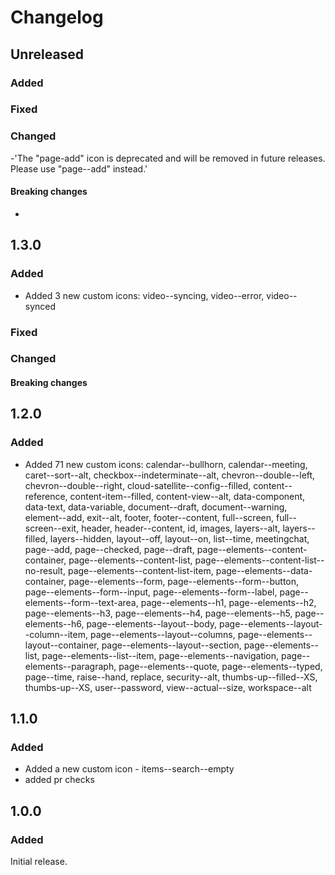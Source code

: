 # Changelog

## Unreleased

### Added

### Fixed

### Changed
-'The "page-add" icon is deprecated and will be removed in future releases. Please use "page--add" instead.'

#### Breaking changes
-
## 1.3.0

### Added
- Added 3 new custom icons:
  video--syncing, video--error, video--synced

### Fixed

### Changed

#### Breaking changes

## 1.2.0

### Added
- Added 71 new custom icons:
  calendar--bullhorn, calendar--meeting, caret--sort--alt, checkbox--indeterminate--alt, chevron--double--left, chevron--double--right, cloud-satellite--config--filled, content--reference, content-item--filled, content-view--alt, data-component, data-text, data-variable, document--draft, document--warning, element--add, exit--alt, footer, footer--content, full--screen, full--screen--exit, header, header--content, id, images, layers--alt, layers--filled, layers--hidden, layout--off, layout--on, list--time, meetingchat, page--add, page--checked, page--draft, page--elements--content-container, page--elements--content-list, page--elements--content-list--no-result, page--elements--content-list-item, page--elements--data-container, page--elements--form, page--elements--form--button, page--elements--form--input, page--elements--form--label, page--elements--form--text-area, page--elements--h1, page--elements--h2, page--elements--h3, page--elements--h4, page--elements--h5, page--elements--h6, page--elements--layout--body, page--elements--layout--column--item, page--elements--layout--columns, page--elements--layout--container, page--elements--layout--section, page--elements--list, page--elements--list--item, page--elements--navigation, page--elements--paragraph, page--elements--quote, page--elements--typed, page--time, raise--hand, replace, security--alt, thumbs-up--filled--XS, thumbs-up--XS, user--password, view--actual--size, workspace--alt

## 1.1.0

### Added
- Added a new custom icon - items--search--empty
- added pr checks

## 1.0.0

### Added
Initial release.
